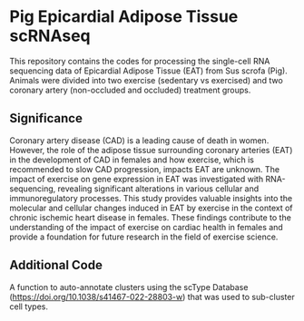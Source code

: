 # Pig Epicardial Adipose Tissue scRNAseq
This repository contains the codes for processing the single-cell RNA sequencing data of Epicardial Adipose Tissue (EAT) from Sus scrofa (Pig). Animals were divided into two exercise (sedentary vs exercised) and two coronary artery (non-occluded and occluded) treatment groups.

## Significance
Coronary artery disease (CAD) is a leading cause of death in women. However, the role of the adipose tissue surrounding coronary arteries (EAT) in the development of CAD in females and how exercise, which is recommended to slow CAD progression, impacts EAT are unknown. The impact of exercise on gene expression in EAT was investigated with RNA-sequencing, revealing significant alterations in various cellular and immunoregulatory processes. This study provides valuable insights into the molecular and cellular changes induced in EAT by exercise in the context of chronic ischemic heart disease in females. These findings contribute to the understanding of the impact of exercise on cardiac health in females and provide a foundation for future research in the field of exercise science.

## Additional Code
A function to auto-annotate clusters using the scType Database (https://doi.org/10.1038/s41467-022-28803-w) that was used to sub-cluster cell types.
